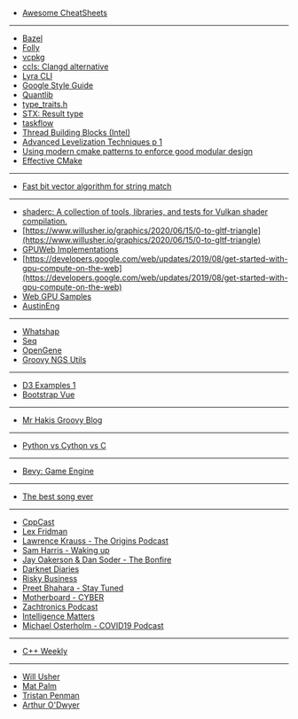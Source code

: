   <b-jumbotron       bg-variant="dark"
      text-variant="white"
      border-variant="dark" header="Awesome Lists" lead="Curated Lists of Awesome Lists">
  </b-jumbotron>

- [Awesome CheatSheets](https://github.com/detailyang/awesome-cheatsheet#platforms)

-----------------------------------------------------------


  <b-jumbotron bg-variant="dark"
      text-variant="white"
      border-variant="dark" header="C++" lead="Collection of C++ links">
  </b-jumbotron>



- [Bazel](https://docs.bazel.build/versions/master/tutorial/cpp.html)
- [Folly](https://github.com/facebook/folly)
- [vcpkg](https://docs.microsoft.com/en-us/cpp/build/vcpkg?view=vs-2019)
- [ccls: Clangd alternative](https://github.com/MaskRay/ccls)
- [Lyra CLI](https://bfgroup.github.io/Lyra/lyra.html)
- [Google Style Guide](https://google.github.io/styleguide/cppguide.html#Designated_initializers)
- [Quantlib](https://www.quantlib.org/docs.shtml)
- [type_traits.h](https://en.cppreference.com/w/cpp/header/type_traits)
- [STX: Result type](https://github.com/lamarrr/STX)
- [taskflow](https://github.com/taskflow/taskflow)
- [Thread Building Blocks (Intel)](https://github.com/oneapi-src/oneTBB)
- [Advanced Levelization Techniques p 1](https://www.youtube.com/watch?v=QjFpKJ8Xx78)
- [Using modern cmake patterns to enforce good modular design](https://www.youtube.com/watch?v=eC9-iRN2b04)
- [Effective CMake](https://www.youtube.com/watch?v=bsXLMQ6WgIk)




-----------------------------------------------------------


  <b-jumbotron bg-variant="dark"
      text-variant="white"
      border-variant="dark" header="Algrorithms" lead="Collection of Algorithm Links">
  </b-jumbotron>


- [Fast bit vector algorithm for string match](http://www.gersteinlab.org/courses/452/09-spring/pdf/Myers.pdf)

-----------------------------------------------------------

<b-jumbotron bg-variant="dark"
    text-variant="white"
    border-variant="dark" header="GPU" lead="GPU Related Links">
</b-jumbotron>

- [shaderc: A collection of tools, libraries, and tests for Vulkan shader compilation.](https://github.com/google/shaderc)
- [https://www.willusher.io/graphics/2020/06/15/0-to-gltf-triangle](https://www.willusher.io/graphics/2020/06/15/0-to-gltf-triangle)
- [GPUWeb Implementations](https://github.com/gpuweb/gpuweb/wiki/Implementation-Status)
- [https://developers.google.com/web/updates/2019/08/get-started-with-gpu-compute-on-the-web](https://developers.google.com/web/updates/2019/08/get-started-with-gpu-compute-on-the-web)
- [Web GPU Samples](https://austineng.github.io/webgpu-samples/?wgsl=0#helloTriangle)
- [AustinEng](https://github.com/austinEng)

-----------------------------------------------------------

  <b-jumbotron bg-variant="dark"
      text-variant="white"
      border-variant="dark" header="Bioinformatics" lead="Collection of Bioinformatics Links">
  </b-jumbotron>


- [Whatshap](https://whatshap.readthedocs.io/en/latest/develop.html)
- [Seq](https://docs.seq-lang.org/)
- [OpenGene](https://github.com/OpenGene)
- [Groovy NGS Utils](https://github.com/ssadedin/groovy-ngs-utils)

-----------------------------------------------------------


  <b-jumbotron bg-variant="dark"
      text-variant="white"
      border-variant="dark" header="Javascript" lead="Collection of Javascript Links">
  </b-jumbotron>


- [D3 Examples 1](https://bl.ocks.org/mbostock)
- [Bootstrap Vue](https://bootstrap-vue.org/docs/components)

-----------------------------------------------------------


  <b-jumbotron bg-variant="dark"
      text-variant="white"
      border-variant="dark" header="Groovy" lead="Collection of Groovy Links">
  </b-jumbotron>


- [Mr Hakis Groovy Blog](https://blog.mrhaki.com/)

-----------------------------------------------------------


  <b-jumbotron bg-variant="dark"
      text-variant="white"
      border-variant="dark" header="Python" lead="Collection of Python Links">
  </b-jumbotron>

- [Python vs Cython vs C](https://notes-on-cython.readthedocs.io/en/latest/std_dev.html)


-----------------------------------------------------------


  <b-jumbotron bg-variant="dark"
      text-variant="white"
      border-variant="dark" header="Rust" lead="Collection of Rust Links">
  </b-jumbotron>


- [Bevy: Game Engine](https://bevyengine.org/learn/book/introduction/)

-----------------------------------------------------------


  <b-jumbotron bg-variant="dark"
      text-variant="white"
      border-variant="dark" header="Music" lead="Collection of Music Links">
  </b-jumbotron>


- [The best song ever](https://www.youtube.com/watch?v=7lhJ0LZtv3w&feature=youtu.be)

-----------------------------------------------------------


  <b-jumbotron bg-variant="dark"
      text-variant="white"
      border-variant="dark" header="Podcasts" lead="Collection of Podcasts Links">
  </b-jumbotron>


- [CppCast](https://www.youtube.com/channel/UCuCjADS4u3uJDTqUaG0H9dA)
- [Lex Fridman](https://www.youtube.com/channel/UCSHZKyawb77ixDdsGog4iWA)
- [Lawrence Krauss - The Origins Podcast](https://www.youtube.com/channel/UCdXsq_0BeYE5OHnrKuFGhHA)
- [Sam Harris - Waking up](https://wakingup.com/)
- [Jay Oakerson & Dan Soder - The Bonfire](http://www.cc.com/shows/bonfire)
- [Darknet Diaries](https://darknetdiaries.com/)
- [Risky Business](https://risky.biz/)
- [Preet Bhahara - Stay Tuned](https://cafe.com/stay-tuned-podcast/)
- [Motherboard - CYBER](https://play.acast.com/s/cyber)
- [Zachtronics Podcast](http://www.zachtronics.com/podcast/)
- [Intelligence Matters](https://art19.com/shows/intelligence-matters)
- [Michael Osterholm - COVID19 Podcast](https://www.cidrap.umn.edu/covid-19/podcasts-webinars)


-----------------------------------------------------------


  <b-jumbotron bg-variant="dark"
      text-variant="white"
      border-variant="dark" header="Youtube" lead="Collection of Youtube Links">
  </b-jumbotron>

 - [C++ Weekly](https://www.youtube.com/user/lefticus1)

 -----------------------------------------------------------

   <b-jumbotron bg-variant="dark"
      text-variant="white"
      border-variant="dark" header="Blogs" lead="Collection of interesting blogs">
  </b-jumbotron>

- [Will Usher](https://www.willusher.io/blog)
- [Mat Palm](http://matpalm.com/blog/)
- [Tristan Penman](https://tristanpenman.com/blog/)
- [Arthur O'Dwyer](https://quuxplusone.github.io/blog/)

